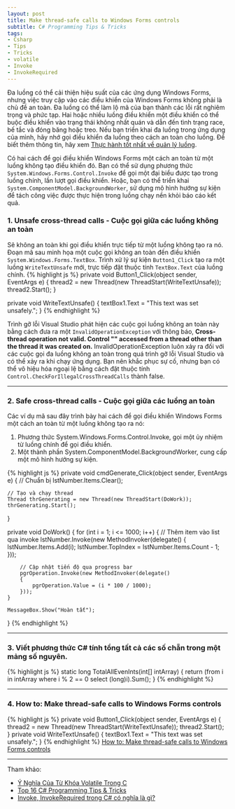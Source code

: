 ```yaml
---
layout: post
title: Make thread-safe calls to Windows Forms controls
subtitle: C# Programming Tips & Tricks
tags:
- Csharp
- Tips
- Tricks
- volatile
- Invoke
- InvokeRequired
---
```


Đa luồng có thể cải thiện hiệu suất của các ứng dụng Windows Forms, nhưng việc truy cập vào các điều khiển của Windows Forms không phải là chủ đề an toàn. Đa luồng có thể làm lộ mã của bạn thành các lỗi rất nghiêm trọng và phức tạp. Hai hoặc nhiều luồng điều khiển một điều khiển có thể buộc điều khiển vào trạng thái không nhất quán và dẫn đến tình trạng race, bế tắc và đóng băng hoặc treo. Nếu bạn triển khai đa luồng trong ứng dụng của mình, hãy nhớ gọi điều khiển đa luồng theo cách an toàn cho luồng. Để biết thêm thông tin, hãy xem [Thực hành tốt nhất về quản lý luồng](https://docs.microsoft.com/en-us/dotnet/standard/threading/managed-threading-best-practices).

Có hai cách để gọi điều khiển Windows Forms một cách an toàn từ một luồng không tạo điều khiển đó. Bạn có thể sử dụng phương thức `System.Windows.Forms.Control.Invoke` để gọi một đại biểu được tạo trong luồng chính, lần lượt gọi điều khiển. Hoặc, bạn có thể triển khai `System.ComponentModel.BackgroundWorker`, sử dụng mô hình hướng sự kiện để tách công việc được thực hiện trong luồng chạy nền khỏi báo cáo kết quả.


### 1. Unsafe cross-thread calls - Cuộc gọi giữa các luồng không an toàn
Sẽ không an toàn khi gọi điều khiển trực tiếp từ một luồng không tạo ra nó. Đoạn mã sau minh họa một cuộc gọi không an toàn đến điều khiển `System.Windows.Forms.TextBox`. Trình xử lý sự kiện `Button1_Click` tạo ra một luồng `WriteTextUnsafe` mới, trực tiếp đặt thuộc tính `TextBox.Text` của luồng chính.
{% highlight js %}
private void Button1_Click(object sender, EventArgs e)
{
    thread2 = new Thread(new ThreadStart(WriteTextUnsafe));
    thread2.Start();
}

private void WriteTextUnsafe()
{
    textBox1.Text = "This text was set unsafely.";
}
{% endhighlight %}

Trình gỡ lỗi Visual Studio phát hiện các cuộc gọi luồng không an toàn này bằng cách đưa ra một `InvalidOperationException` với thông báo, **Cross-thread operation not valid. Control "" accessed from a thread other than the thread it was created on.** InvalidOperationException luôn xảy ra đối với các cuộc gọi đa luồng không an toàn trong quá trình gỡ lỗi Visual Studio và có thể xảy ra khi chạy ứng dụng. Bạn nên khắc phục sự cố, nhưng bạn có thể vô hiệu hóa ngoại lệ bằng cách đặt thuộc tính `Control.CheckForIllegalCrossThreadCalls` thành false.


-----
### 2. Safe cross-thread calls - Cuộc gọi giữa các luồng an toàn

Các ví dụ mã sau đây trình bày hai cách để gọi điều khiển Windows Forms một cách an toàn từ một luồng không tạo ra nó:
1. Phương thức System.Windows.Forms.Control.Invoke, gọi một ủy nhiệm từ luồng chính để gọi điều khiển.
2. Một thành phần System.ComponentModel.BackgroundWorker, cung cấp một mô hình hướng sự kiện.

{% highlight js %}
private void cmdGenerate_Click(object sender, EventArgs e)
{
    // Chuẩn bị
    lstNumber.Items.Clear();
 
    // Tạo và chạy thread
    Thread thrGenerating = new Thread(new ThreadStart(DoWork));
    thrGenerating.Start();
}
 
private void DoWork()
{
    for (int i = 1; i <= 1000; i++)
    {
        // Thêm item vào list qua invoke
        lstNumber.Invoke(new MethodInvoker(delegate()
            {
                lstNumber.Items.Add(i);
                lstNumber.TopIndex = lstNumber.Items.Count - 1;
            }));
 
        // Cập nhật tiến độ qua progress bar
        pgrOperation.Invoke(new MethodInvoker(delegate()
        {
            pgrOperation.Value = (i * 100 / 1000);
        }));
    }
 
    MessageBox.Show("Hoàn tất");
}
{% endhighlight %}

-----
### 3. Viết phương thức C# tính tổng tất cả các số chẵn trong một mảng số nguyên.
{% highlight js %}
static long TotalAllEvenInts(int[] intArray) {
  return (from i in intArray where i % 2 == 0 select (long)i).Sum();
}
{% endhighlight %}

-----
### 4. How to: Make thread-safe calls to Windows Forms controls
{% highlight js %}
private void Button1_Click(object sender, EventArgs e)
{
    thread2 = new Thread(new ThreadStart(WriteTextUnsafe));
    thread2.Start();
}
private void WriteTextUnsafe()
{
    textBox1.Text = "This text was set unsafely.";
}
{% endhighlight %}
[How to: Make thread-safe calls to Windows Forms controls](https://docs.microsoft.com/en-us/dotnet/framework/winforms/controls/how-to-make-thread-safe-calls-to-windows-forms-controls?redirectedfrom=MSDN)



-----
Tham khảo:
- [Ý Nghĩa Của Từ Khóa Volatile Trong C](https://ktmt.github.io/blog/2013/05/09/y-nghia-cua-tu-khoa-volatile-trong-c/)
- [Top 16 C# Programming Tips & Tricks](https://www.vn.freelancer.com/community/articles/top-16-c-programming-tips-tricks)
- [Invoke, InvokeRequired trong C# có nghĩa là gì?](http://diendan.congdongcviet.com/threads/t52293::invoke-invokerequired-trong-csharp-co-nghia-la-gi.cpp)

